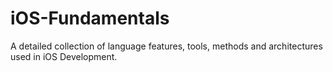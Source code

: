 # iOS-Fundamentals
A detailed collection of language features, tools, methods and architectures used in iOS Development.
